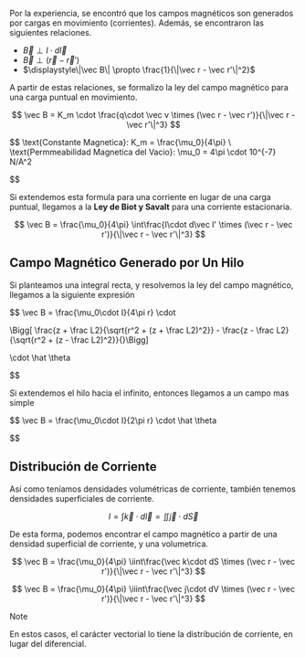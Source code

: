 Por la experiencia, se encontró que los campos magnéticos son generados por cargas en movimiento (corrientes). Además, se encontraron las siguientes relaciones.

- $\vec B \perp I\cdot d\vec l$
- $\vec B \perp (\vec r - \vec r')$
- $\displaystyle\|\vec B\| \propto \frac{1}{\|\vec r - \vec r'\|^2}$

A partir de estas relaciones, se formalizo la ley del campo magnético para una carga puntual en movimiento.

$$
\vec B = K_m \cdot \frac{q\cdot \vec v \times (\vec r - \vec r')}{\|\vec r - \vec r'\|^3}
$$

$$
\text{Constante Magnetica}: K_m = \frac{\mu_0}{4\pi} \\
\text{Permmeabilidad Magnetica del Vacio}: \mu_0 = 4\pi \cdot 10^{-7} N/A^2

$$

Si extendemos esta formula para una corriente en lugar de una carga puntual, llegamos a la **Ley de Biot y Savalt** para una corriente estacionaria.

$$
\vec B = \frac{\mu_0}{4\pi} \int\frac{I\cdot  d\vec l' \times (\vec r - \vec r')}{\|\vec r - \vec r'\|^3}
$$

## Campo Magnético Generado por Un Hilo

Si planteamos una integral recta, y resolvemos la ley del campo magnético, llegamos a la siguiente expresión

$$
\vec B = \frac{\mu_0\cdot I}{4\pi r} \cdot

\Bigg[ \frac{z + \frac L2}{\sqrt{r^2 + (z + \frac L2)^2}} - \frac{z - \frac L2}{\sqrt{r^2 + (z - \frac L2)^2}}{}\Bigg]

\cdot \hat \theta

$$

Si extendemos el hilo hacia el infinito, entonces llegamos a un campo mas simple

$$
\vec B = \frac{\mu_0\cdot I}{2\pi r} \cdot \hat \theta

$$

## Distribución de Corriente

Así como teníamos densidades volumétricas de corriente, también tenemos densidades superficiales de corriente.

$$
I = \int \vec k \cdot d\vec l = \iint \vec j \cdot d\vec S
$$

De esta forma, podemos encontrar el campo magnético a partir de una densidad superficial de corriente, y una volumetrica.

$$
\vec B = \frac{\mu_0}{4\pi} \iint\frac{\vec k\cdot  dS \times (\vec r - \vec r')}{\|\vec r - \vec r'\|^3}
$$

$$
\vec B = \frac{\mu_0}{4\pi} \iiint\frac{\vec j\cdot  dV \times (\vec r - \vec r')}{\|\vec r - \vec r'\|^3}
$$

> [!note]
> En estos casos, el carácter vectorial lo tiene la distribución de corriente, en lugar del diferencial.
